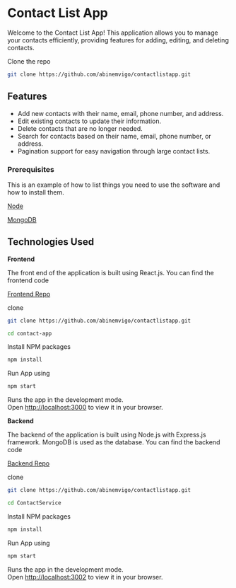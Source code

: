 
# Contact List App

Welcome to the Contact List App! This application allows you to manage your contacts efficiently, providing features for adding, editing, and deleting contacts.

Clone the repo

```sh
git clone https://github.com/abinemvigo/contactlistapp.git
```


## Features

- Add new contacts with their name, email, phone number, and address.
- Edit existing contacts to update their information.
- Delete contacts that are no longer needed.
- Search for contacts based on their name, email, phone number, or address.
- Pagination support for easy navigation through large contact lists.

### Prerequisites

This is an example of how to list things you need to use the software and how to install them.

[Node](https://nodejs.org/en/download/current)

[MongoDB](https://www.mongodb.com/try/download/community)

## Technologies Used

**Frontend**

The front end of the application is built using React.js. You can find the frontend code 

[Frontend Repo](https://github.com/abinemvigo/contactlistapp/tree/main/contact-app )

clone 

```sh
git clone https://github.com/abinemvigo/contactlistapp.git
```

```sh
cd contact-app
```

Install NPM packages

```sh
npm install
```

Run App using
```sh
npm start
```

Runs the app in the development mode.\
Open [http://localhost:3000](http://localhost:3000) to view it in your browser.

**Backend**

The backend of the application is built using Node.js with Express.js framework. MongoDB is used as the database. You can find the backend code 

[Backend Repo](https://github.com/abinemvigo/contactlistapp/tree/main/ContactService )

clone 

```sh
git clone https://github.com/abinemvigo/contactlistapp.git
```

```sh
cd ContactService
```

Install NPM packages

```sh
npm install
```

Run App using
```sh
npm start
```

Runs the app in the development mode.\
Open [http://localhost:3002](http://localhost:3002) to view it in your browser.
